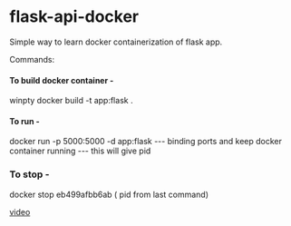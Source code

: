 # flask-api-docker

Simple way to learn docker containerization of flask app. 

Commands: 

#### To build docker container -
winpty docker build -t app:flask .

#### To run -
docker run -p 5000:5000 -d app:flask --- binding ports and keep docker container running --- this will give pid

### To stop -
docker stop eb499afbb6ab ( pid from last command)

[video](https://www.youtube.com/watch?v=N0RvyBeyoTk)



